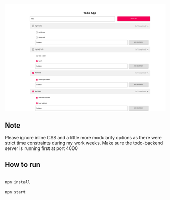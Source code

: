 ![screenshot](https://github.com/asifsabirshuvo/todo-frontend/blob/master/screenshot.png?raw=true)

## Note
Please ignore inline CSS and a little more modularity options as there were strict time constraints during my work weeks.
Make sure the todo-backend server is running first at port 4000

## How to run


```

npm install

npm start

```



